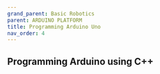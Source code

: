 ```yaml
---
grand_parent: Basic Robotics
parent: ARDUINO PLATFORM
title: Programming Arduino Uno
nav_order: 4
---
```


 Programming Arduino using C++
--------------------------------------------------------------------------------

